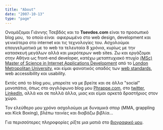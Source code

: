 ```yaml
---
title: "About"
date: "2007-10-13"
type: "page"
---
```


Ονομάζομαι Γιάννης Τσεβδός και το **Tsevdos.com** είναι το προσωπικό blog μου,  το οποίο είναι  αφιερωμένο στο web design, development και γενικότερα στο internet και τις τεχνολογίες του. Ασχολούμαι επαγγελματικά με το web τα τελευταία 8 χρόνια, κυρίως με την κατασκευή μεγάλων αλλά και μικρότερων web sites. Ζω και εργάζομαι στην Αθήνα ως front-end developer, κατέχω μεταπτυχιακό πτυχίο [(MSc) Master of Science in Internet Applications Development](http://www.londonmet.ac.uk/pgprospectus/courses/internet-applications-development.cfm "Internet Applications Development") από το [London Metropolitan University](http://www.londonmet.ac.uk/ "London Metropolitan University"), και είμαι φανατικός οπαδός των [web standards](http://www.w3.org/ "World Wide Web Consortium (W3C)"), web accessibility και usability.

Εκτός από το blog μου, μπορείτε να με βρείτε και σε άλλα "social" μονοπάτια, όπως στο αγγλόφωνο blog μου [Phrappe.com](http://phrappe.com/ "Phrappe.com"), στο [twitter](http://twitter.com/tsevdos "tsevdos"), [LinkedIn](http://www.linkedin.com/in/tsevdosjohn "John Tsevdos on Linkedin"), αλλά και σε πολλά άλλα, μιας και είμαι αρκετά δραστήριος στον χώρο.

Τον ελεύθερο μου χρόνο ασχολούμαι με δυναμικά σπορ (MMA, grappling και Kick Boxing), βλέπω ταινίες και διαβάζω βιβλία...

Για περισσότερες πληροφορίες ρίξτε μια ματιά στο [βιογραφικό μου](https://tsevdos.me/john_tsevdos_cv.pdf "John Tsevdos CV").
